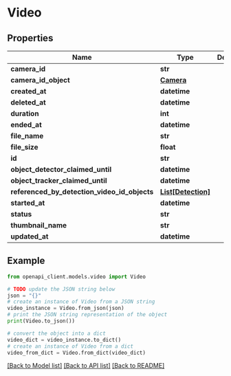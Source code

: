 # Video


## Properties

Name | Type | Description | Notes
------------ | ------------- | ------------- | -------------
**camera_id** | **str** |  | [optional] 
**camera_id_object** | [**Camera**](Camera.md) |  | [optional] 
**created_at** | **datetime** |  | [optional] 
**deleted_at** | **datetime** |  | [optional] 
**duration** | **int** |  | [optional] 
**ended_at** | **datetime** |  | [optional] 
**file_name** | **str** |  | [optional] 
**file_size** | **float** |  | [optional] 
**id** | **str** |  | [optional] 
**object_detector_claimed_until** | **datetime** |  | [optional] 
**object_tracker_claimed_until** | **datetime** |  | [optional] 
**referenced_by_detection_video_id_objects** | [**List[Detection]**](Detection.md) |  | [optional] 
**started_at** | **datetime** |  | [optional] 
**status** | **str** |  | [optional] 
**thumbnail_name** | **str** |  | [optional] 
**updated_at** | **datetime** |  | [optional] 

## Example

```python
from openapi_client.models.video import Video

# TODO update the JSON string below
json = "{}"
# create an instance of Video from a JSON string
video_instance = Video.from_json(json)
# print the JSON string representation of the object
print(Video.to_json())

# convert the object into a dict
video_dict = video_instance.to_dict()
# create an instance of Video from a dict
video_from_dict = Video.from_dict(video_dict)
```
[[Back to Model list]](../README.md#documentation-for-models) [[Back to API list]](../README.md#documentation-for-api-endpoints) [[Back to README]](../README.md)


